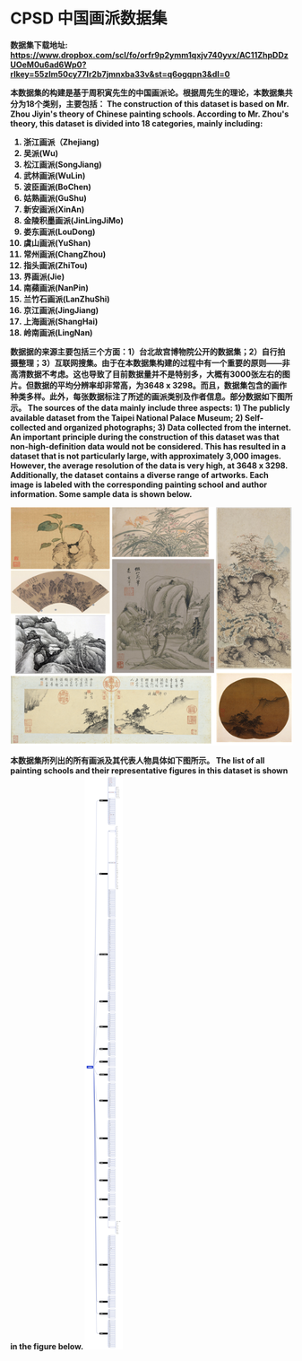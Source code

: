 # CPSD 中国画派数据集


<strong>数据集下载地址: 
https://www.dropbox.com/scl/fo/orfr9p2ymm1qxjv740yvx/AC11ZhpDDzUOeM0u6ad6Wp0?rlkey=55zlm50cy77lr2b7jmnxba33v&st=q6ogqpn3&dl=0


本数据集的构建是基于周积寅先生的中国画派论。根据周先生的理论，本数据集共分为18个类别，主要包括：
The construction of this dataset is based on Mr. Zhou Jiyin's theory of Chinese painting schools. According to Mr. Zhou's theory, this dataset is divided into 18 categories, mainly including:

1. 浙江画派（Zhejiang)
2. 吴派(Wu)
3. 松江画派(SongJiang)
4. 武林画派(WuLin)
5. 波臣画派(BoChen)
6. 姑熟画派(GuShu)
7. 新安画派(XinAn)
8. 金陵积墨画派(JinLingJiMo)
9. 娄东画派(LouDong)
10. 虞山画派(YuShan)
11. 常州画派(ChangZhou)
12. 指头画派(ZhiTou)
13. 界画派(Jie)
14. 南蘋画派(NanPin)
15. 兰竹石画派(LanZhuShi)
16. 京江画派(JingJiang)
17. 上海画派(ShangHai)
18. 岭南画派(LingNan)


数据据的来源主要包括三个方面：1）台北故宫博物院公开的数据集；2）自行拍摄整理；3）互联网搜集。由于在本数据集构建的过程中有一个重要的原则——非高清数据不考虑。这也导致了目前数据量并不是特别多，大概有3000张左右的图片。但数据的平均分辨率却非常高，为3648 x 3298。而且，数据集包含的画作种类多样。此外，每张数据标注了所述的画派类别及作者信息。部分数据如下图所示。
The sources of the data mainly include three aspects: 1) The publicly available dataset from the Taipei National Palace Museum; 2) Self-collected and organized photographs; 3) Data collected from the internet. An important principle during the construction of this dataset was that non-high-definition data would not be considered. This has resulted in a dataset that is not particularly large, with approximately 3,000 images. However, the average resolution of the data is very high, at 3648 x 3298. Additionally, the dataset contains a diverse range of artworks. Each image is labeled with the corresponding painting school and author information. Some sample data is shown below.

![dataset](dataset.png)

本数据集所列出的所有画派及其代表人物具体如下图所示。
The list of all painting schools and their representative figures in this dataset is shown in the figure below.
![chinese panting school](中国画派.jpg)
